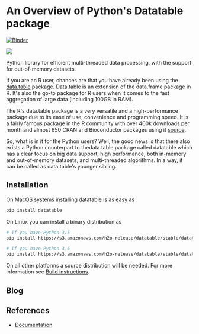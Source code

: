 # An Overview of Python's Datatable package
[![Binder](https://mybinder.org/badge_logo.svg)](https://mybinder.org/v2/gh/parulnith/An-Overview-of-Python-s-Datatable-package/master?filepath=An%20Overview%20of%20Python's%20Datatable%20package.ipynb)

![](https://cdn-images-1.medium.com/max/800/0*w7dsjAY9CKNY7owL.png)

Python library for efficient multi-threaded data processing, with the support for out-of-memory datasets.

If you are an R user, chances are that you have already been using the [data.table](https://cran.r-project.org/web/packages/data.table/data.table.pdf) package. Data.table is an extension of the data.frame package in R. It's also the go-to package for R users when it comes to the fast aggregation of large data (including 100GB in RAM).

The R's data.table package is a very versatile and a high-performance package due to its ease of use, convenience and programming speed. It is a fairly famous package in the R community with over 400k downloads per month and almost 650 CRAN and Bioconductor packages using it [source](https://github.com/Rdatatable/data.table/wiki).

So, what is in it for the Python users? Well, the good news is that there also exists a Python counterpart to thedata.table package called datatable which has a clear focus on big data support, high performance, both in-memory and out-of-memory datasets, and multi-threaded algorithms. In a way, it can be called as data.table's younger sibling.


## Installation

On MacOS systems installing datatable is as easy as
```sh
pip install datatable
```

On Linux you can install a binary distribution as
```sh
# If you have Python 3.5
pip install https://s3.amazonaws.com/h2o-release/datatable/stable/datatable-0.8.0/datatable-0.8.0-cp35-cp35m-linux_x86_64.whl

# If you have Python 3.6
pip install https://s3.amazonaws.com/h2o-release/datatable/stable/datatable-0.8.0/datatable-0.8.0-cp36-cp36m-linux_x86_64.whl
```

On all other platforms a source distribution will be needed. For more
information see [Build instructions](https://datatable.readthedocs.io/en/latest/install.html).


## Blog


## References
* [Documentation](https://datatable.readthedocs.io/en/latest/?badge=latest)
